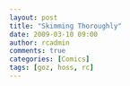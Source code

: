 ```yaml
---
layout: post
title: "Skimming Thoroughly"
date: 2009-03-10 09:00
author: rcadmin
comments: true
categories: [Comics]
tags: [goz, hoss, rc]
---
```

<a href="http://bitsmack.com/comics/2009/03/10/skimming-thoroughly/"><img src="http://dl.bitsmack.com/uploads/2009/03/20090310.jpg" alt="" title="and I will whisper 'no'" class="alignnone size-full wp-image-1588" /></a>
